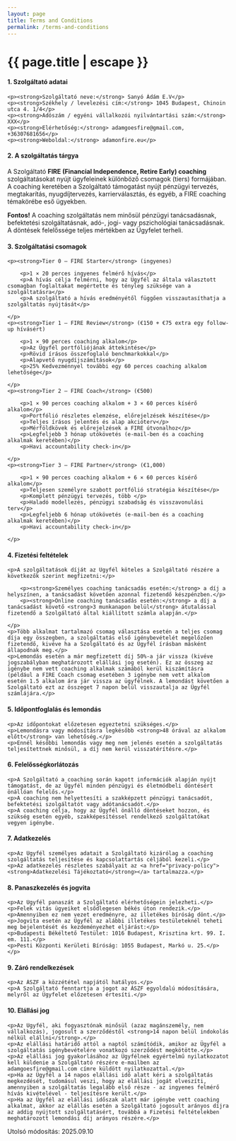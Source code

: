 ```yaml
---
layout: page
title: Terms and Conditions
permalink: /terms-and-conditions
---
```


<h1 class="page-title">{{ page.title | escape }}</h1>
    

<body>


  <h4>1. Szolgáltató adatai</h4>
  
    <p><strong>Szolgáltató neve:</strong> Sanyó Ádám E.V</p>
    <p><strong>Székhely / levelezési cím:</strong> 1045 Budapest, Chinoin utca 4. 1/4</p>
    <p><strong>Adószám / egyéni vállalkozói nyilvántartási szám:</strong> XXX</p>
    <p><strong>Elérhetőség:</strong> adamgoesfire@gmail.com, +36307681656</p>
    <p><strong>Weboldal:</strong> adamonfire.eu</p>
  

  <h4>2. A szolgáltatás tárgya</h4>
  <p>
    A Szolgáltató <strong>FIRE (Financial Independence, Retire Early) coaching</strong> szolgáltatásokat nyújt ügyfeleinek különböző csomagok (tiers) formájában.
    A coaching keretében a Szolgáltató támogatást nyújt pénzügyi tervezés, megtakarítás, nyugdíjtervezés, karrierválasztás, és egyéb, a FIRE coaching témakörébe eső ügyekben.
  </p>
  <p>
    <strong>Fontos!</strong> A coaching szolgáltatás nem minősül pénzügyi tanácsadásnak, befektetési szolgáltatásnak, adó-, jogi- vagy pszichológiai tanácsadásnak. A döntések felelőssége teljes mértékben az Ügyfelet terheli.
  </p>

  <h4>3. Szolgáltatási csomagok</h4>
  
    <p><strong>Tier 0 – FIRE Starter</strong> (ingyenes)
      
        <p>1 × 20 perces ingyenes felmérő hívás</p>
		<p>A hívás célja felmérni, hogy az Ügyfél az általa választott csomagban foglaltakat megértette és tényleg szüksége van a szolgáltatásra</p>
		<p>A szolgáltató a hívás eredményétől függően visszautasíthatja a szolgáltatás nyújtását</p>
      
    </p>
    <p><strong>Tier 1 – FIRE Review</strong> (€150 + €75 extra egy follow-up hívásért)
      
        <p>1 × 90 perces coaching alkalom</p>
        <p>Az Ügyfél portfóliójának áttekintése</p>
        <p>Rövid írásos összefoglaló benchmarkokkal</p>
        <p>Alapvető nyugdíjszámítások</p>
        <p>25% Kedvezménnyel további egy 60 perces coaching alkalom lehetősége</p>
      
    </p>
    <p><strong>Tier 2 – FIRE Coach</strong> (€500)
      
        <p>1 × 90 perces coaching alkalom + 3 × 60 perces kísérő alkalom</p>
        <p>Portfólió részletes elemzése, előrejelzések készítése</p>
        <p>Teljes írásos jelentés és alap akcióterv</p>
        <p>Mérföldkövek és előrejelzések a FIRE útvonalhoz</p>
        <p>Legfeljebb 3 hónap utókövetés (e-mail-ben és a coaching alkalmak keretében)</p>
        <p>Havi accountability check-in</p>
      
    </p>
    <p><strong>Tier 3 – FIRE Partner</strong> (€1,000)
      
        <p>1 × 90 perces coaching alkalom + 6 × 60 perces kísérő alkalom</p>
        <p>Teljesen személyre szabott portfólió stratégia készítése</p>
        <p>Komplett pénzügyi tervezés, több </p>
        <p>Haladó modellezés, pénzügyi szabadság és visszavonulási terv</p>
        <p>Legfeljebb 6 hónap utókövetés (e-mail-ben és a coaching alkalmak keretében)</p>
        <p>Havi accountability check-in</p>
      
    </p>
  

  <h4>4. Fizetési feltételek</h4>
  
    <p>A szolgáltatások díját az Ügyfél köteles a Szolgáltató részére a következők szerint megfizetni:</p>
      
        <p><strong>Személyes coaching tanácsadás esetén:</strong> a díj a helyszínen, a tanácsadást követően azonnal fizetendő készpénzben.</p>
        <p><strong>Online coaching tanácsadás esetén:</strong> a díj a tanácsadást követő <strong>3 munkanapon belül</strong> átutalással fizetendő a Szolgáltató által kiállított számla alapján.</p>
      
    </p>
    <p>Több alkalmat tartalmazó csomag választása esetén a teljes csomag díja egy összegben, a szolgáltatás első igénybevételét megelőzően fizetendő, kivéve ha a Szolgáltató és az Ügyfél írásban másként állapodnak meg.</p>
    <p>Lemondás esetén a már megfizetett díj 50%-a jár vissza (kivéve jogszabályban meghatározott elállási jog esetén). Ez az összeg az igénybe nem vett coaching alkalmak számából kerül kiszámításra (például a FIRE Coach csomag esetében 3 igénybe nem vett alkalom esetén 1.5 alkalom ára jár vissza az ügyfélnek. A lemondást követően a Szolgáltató ezt az összeget 7 napon belül visszautalja az Ügyfél számlájára.</p>
  

  <h4>5. Időpontfoglalás és lemondás</h4>
  
    <p>Az időpontokat előzetesen egyeztetni szükséges.</p>
    <p>Lemondásra vagy módosításra legkésőbb <strong>48 órával az alkalom előtt</strong> van lehetőség.</p>
    <p>Ennél későbbi lemondás vagy meg nem jelenés esetén a szolgáltatás teljesítettnek minősül, a díj nem kerül visszatérítésre.</p>
  

  <h4>6. Felelősségkorlátozás</h4>
  
    <p>A Szolgáltató a coaching során kapott információk alapján nyújt támogatást, de az Ügyfél minden pénzügyi és életmódbeli döntésért önállóan felelős.</p>
    <p>A coaching nem helyettesíti a szakképzett pénzügyi tanácsadót, befektetési szolgáltatót vagy adótanácsadót.</p>
	<p>A coaching célja, hogy az Ügyfél önálló döntéseket hozzon, és szükség esetén egyéb, szakképesítéssel rendelkező szolgáltatókat vegyen igénybe.
  

  <h4>7. Adatkezelés</h4>
  
    <p>Az Ügyfél személyes adatait a Szolgáltató kizárólag a coaching szolgáltatás teljesítése és kapcsolattartás céljából kezeli.</p>
    <p>Az adatkezelés részletes szabályait az <a href="privacy-policy"><strong>Adatkezelési Tájékoztató</strong></a> tartalmazza.</p>
  

  <h4>8. Panaszkezelés és jogvita</h4>
  
    <p>Az Ügyfél panaszát a Szolgáltató elérhetőségein jelezheti.</p>
    <p>Felek vitás ügyeiket elsődlegesen békés úton rendezik.</p>
    <p>Amennyiben ez nem vezet eredményre, az illetékes bíróság dönt.</p>
	<p>Jogvita esetén az Ügyfél az alábbi illetékes testületeknél teheti meg bejelentését és kezdeményezhet eljárást:</p>
	<p>Budapesti Békéltető Testület: 1016 Budapest, Krisztina krt. 99. I. em. 111.</p>
	<p>Pesti Központi Kerületi Bíróság: 1055 Budapest, Markó u. 25.</p></p>
  

  <h4>9. Záró rendelkezések</h4>
  
    <p>Az ÁSZF a közzététel napjától hatályos.</p>
    <p>A Szolgáltató fenntartja a jogot az ÁSZF egyoldalú módosítására, melyről az Ügyfelet előzetesen értesíti.</p>
  

  <h4>10. Elállási jog</h4>
  
    <p>Az Ügyfél, aki fogyasztónak minősül (azaz magánszemély, nem vállalkozás), jogosult a szerződéstől <strong>14 napon belül indokolás nélkül elállni</strong>.</p>
    <p>Az elállási határidő attól a naptól számítódik, amikor az Ügyfél a szolgáltatás igénybevételére vonatkozó szerződést megkötötte.</p>
    <p>Az elállási jog gyakorlásához az Ügyfélnek egyértelmű nyilatkozatot kell küldenie a Szolgáltató részére e-mailben az adamgoesfire@gmail.com címre küldött nyilatkozattal.</p>
    <p>Ha az Ügyfél a 14 napos elállási idő alatt kéri a szolgáltatás megkezdését, tudomásul veszi, hogy az elállási jogát elveszíti, amennyiben a szolgáltatás legalább első része - az ingyenes felmérő hívás kivételével - teljesítésre került.</p>
    <p>Ha az Ügyfél az elállási időszak alatt már igénybe vett coaching alkalmat, akkor az elállás esetén a Szolgáltató jogosult arányos díjra az addig nyújtott szolgáltatásért, továbbá a Fizetési feltételekben meghatározott lemondási díj arányos részére.</p>
  
<p>Utolsó módosítás: 2025.09.10
</body>
</html>
